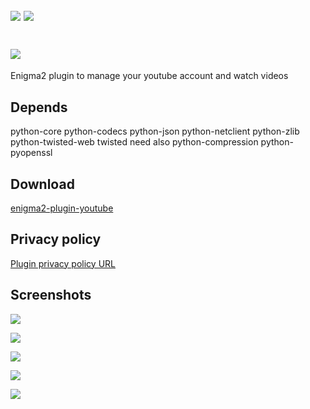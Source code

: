 [![](https://img.shields.io/badge/License-GPLv2-green.svg)](https://www.gnu.org/licenses/old-licenses/gpl-2.0)  [![](https://github.com/Taapat/enigma2-plugin-youtube/workflows/build/badge.svg)](https://github.com/Taapat/enigma2-plugin-youtube/actions?query=workflow%3Abuild)
-------
[![](https://user-images.githubusercontent.com/1623947/79113396-8004a100-7d89-11ea-9ff5-17ea7ce607a6.jpg)](https://www.youtube.com/)
=========
Enigma2 plugin to manage your youtube account and watch videos

Depends
-------
python-core python-codecs python-json python-netclient python-zlib python-twisted-web
 twisted need also python-compression python-pyopenssl

Download
-------
[enigma2-plugin-youtube](https://github.com/Taapat/enigma2-plugin-youtube/releases)

Privacy policy
-------
[Plugin privacy policy URL](http://taapat.ho.ua/license.html)

Screenshots
-------
![](https://user-images.githubusercontent.com/1623947/79112992-8f371f00-7d88-11ea-8858-480c5fe94faa.jpg)

![](https://user-images.githubusercontent.com/1623947/79112997-91997900-7d88-11ea-903e-1502e1dbbd9c.jpg)

![](https://user-images.githubusercontent.com/1623947/79113003-978f5a00-7d88-11ea-8b18-60b04ec0e3c7.jpg)

![](https://user-images.githubusercontent.com/1623947/79113010-99f1b400-7d88-11ea-985f-c9a45628b4b6.jpg)

![](https://user-images.githubusercontent.com/1623947/79113014-9c540e00-7d88-11ea-9281-e5788dac44ba.jpg)


